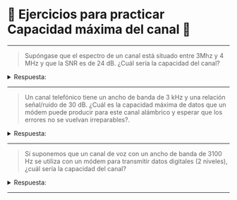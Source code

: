 # 📒 Ejercicios para practicar Capacidad máxima del canal 📒
---

> Supóngase que el espectro de un canal está situado entre 3Mhz y 4 MHz y que la SNR es de 24 dB. ¿Cuál sería la capacidad del canal?

<details> 
  <summary>Respuesta: </summary>
  7.98 Mbps
  <a href="https://github.com/Akamiz96/Networking/blob/main/physical_layer/channel_capacity/exercises/solution/solution_es.md">Solución</a>
</details>

---

> Un canal telefónico tiene un ancho de banda de 3 kHz y una relación señal/ruido de 30 dB. ¿Cuál es la capacidad máxima de datos que un módem puede producir para este canal alámbrico y esperar que los errores no se vuelvan irreparables?.

<details> 
  <summary>Respuesta: </summary>
  39.87 kbps
  <a href="https://github.com/Akamiz96/Networking/blob/main/physical_layer/channel_capacity/exercises/solution/solution_es.md">Solución</a>
</details>

---

> Si suponemos que un canal de voz con un ancho de banda de 3100 Hz se utiliza con un módem para transmitir datos digitales (2 niveles), ¿cuál sería la capacidad del canal? 

<details> 
  <summary>Respuesta: </summary>
  6200 bps
  <a href="https://github.com/Akamiz96/Networking/blob/main/physical_layer/channel_capacity/exercises/solution/solution_es.md">Solución</a>
</details>

--- 